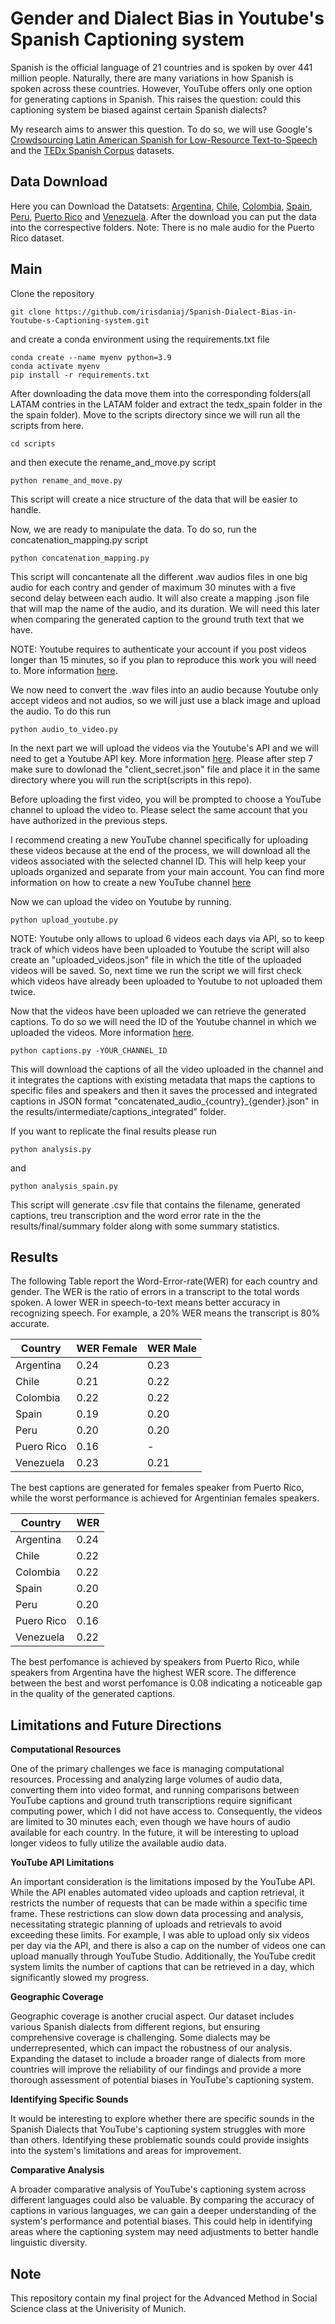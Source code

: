 # Gender and Dialect Bias in Youtube's Spanish Captioning system

Spanish is the official language of 21 countries and is spoken by over 441 million people. Naturally, there are many variations in how Spanish is spoken across these countries. However, YouTube offers only one option for generating captions in Spanish. This raises the question: could this captioning system be biased against certain Spanish dialects?

My research aims to answer this question. To do so, we will use Google's [Crowdsourcing Latin American Spanish for Low-Resource Text-to-Speech](https://aclanthology.org/2020.lrec-1.801.pdf) and the [TEDx Spanish Corpus](https://www.openslr.org/67/) datasets.




## Data Download

Here you can Download the Datatsets:
[Argentina](https://www.openslr.org/61/), [Chile](https://www.openslr.org/71/), [Colombia](https://www.openslr.org/72/), [Spain](https://www.openslr.org/67/), [Peru](https://www.openslr.org/73/), [Puerto Rico](https://www.openslr.org/74/) and [Venezuela](https://www.openslr.org/75/). 
After the download you can put the data into the correspective folders. Note: There is no male audio for the Puerto Rico dataset. 

## Main 

Clone the repository 

```
git clone https://github.com/irisdaniaj/Spanish-Dialect-Bias-in-Youtube-s-Captioning-system.git
```
and create a conda environment using the requirements.txt file 

```
conda create --name myenv python=3.9
conda activate myenv
pip install -r requirements.txt
```
After downloading the data move them into the corresponding folders(all LATAM contries in the LATAM folder and extract the tedx_spain folder in the the spain folder). 
Move to the scripts directory since we will run all the scripts from here. 
```
cd scripts
```
and then execute the rename_and_move.py script
```
python rename_and_move.py
```

This script will create a nice structure of the data that will be easier to handle. 

Now, we are ready to manipulate the data. To do so, run the  concatenation_mapping.py script

```
python concatenation_mapping.py 
```
This script will concantenate all the different .wav audios files in one big audio for each contry and gender of maximum 30 minutes with a five second delay between each audio. It will also create a mapping .json file that will map the name of the audio, and its duration. We will need this later when comparing the generated caption to the ground truth text that we have. 

NOTE: Youtube requires to authenticate your account if you post videos longer than 15 minutes, so if you plan to reproduce this work you will need to. More information [here](https://support.google.com/youtube/answer/71673?hl=en&co=GENIE.Platform%3DDesktop&oco=0). 

We now need to convert the .wav files into an audio because Youtube only accept videos and not audios, so we will just use a black image and upload the audio. To do this run 

```
python audio_to_video.py 
```

In the next part we will upload the videos via the Youtube's API and we will need to get a Youtube API key. More information [here](https://blog.hubspot.com/website/how-to-get-youtube-api-key). Please after step 7 make sure to dowlonad the "client_secret.json" file and place it in the same directory where you will run the script(scripts in this repo). 

Before uploading the first video, you will be prompted to choose a YouTube channel to upload the video to. Please select the same account that you have authorized in the previous steps.

I recommend creating a new YouTube channel specifically for uploading these videos because at the end of the process, we will download all the videos associated with the selected channel ID. This will help keep your uploads organized and separate from your main account. You can find more information on how to create a new YouTube channel [here](https://support.google.com/youtube/answer/1646861?hl=en)

Now we can upload the video on Youtube by running. 

```
python upload_youtube.py
```


NOTE: Youtube only allows to upload 6 videos each days via API, so to keep track of which videos have been uploaded to Youtube the script will also create an "uploaded_videos.json" file in which the title of the uploaded videos will be saved. So, next time we run the script we will first check which videos have already been uploaded to Youtube to not uploaded them twice. 

Now that the videos have been uploaded we can retrieve the generated captions. To do so we will need the ID of the Youtube channel in which we uploaded the videos. More information [here](https://support.google.com/youtube/answer/3250431?hl=en). 

```
python captions.py -YOUR_CHANNEL_ID
```
This will download the captions of all the video uploaded in the channel and it integrates the captions with existing metadata that maps the captions to specific files and speakers and then it saves the processed and integrated captions in JSON format "concatenated_audio_{country}_{gender}.json" in the results/intermediate/captions_integrated" folder. 

If you want to replicate the final results please run 

```
python analysis.py 
```

and

```
python analysis_spain.py 
```

This script will generate .csv file that contains the filename, generated captions, treu transcription and the word error rate in the the results/final/summary folder along with some summary statistics. 

## Results 


The following Table report the Word-Error-rate(WER) for each country and gender. The WER is the ratio of errors in a transcript to the total words spoken. A lower WER in speech-to-text means better accuracy in recognizing speech. For example, a 20% WER means the transcript is 80% accurate. 

| Country | WER Female | WER Male |
|----------|----------|----------|
| Argentina | 0.24 | 0.23 |
| Chile | 0.21 | 0.22 |
| Colombia | 0.22 | 0.22 |
| Spain | 0.19 | 0.20 |
| Peru | 0.20 | 0.20  |
| Puero Rico | 0.16 | - |
| Venezuela | 0.23 | 0.21 |

The best captions are generated for females speaker from Puerto Rico, while the worst performance is achieved for Argentinian females speakers.

| Country | WER  | 
|----------|----------|
| Argentina | 0.24 | 
| Chile | 0.22 | 
| Colombia | 0.22 | 
| Spain | 0.20 | 
| Peru | 0.20 | 
| Puero Rico | 0.16 |
| Venezuela | 0.22 | 

The best perfomance is achieved by speakers from Puerto Rico, while speakers from Argentina have the highest WER score. The difference between the best and worst perfomance is 0.08 indicating a noticeable gap in the quality of the generated captions. 

## Limitations and Future Directions 

**Computational Resources**

One of the primary challenges we face is managing computational resources. Processing and analyzing large volumes of audio data, converting them into video format, and running comparisons between YouTube captions and ground truth transcriptions require significant computing power, which I did not have access to. Consequently, the videos are limited to 30 minutes each, even though we have hours of audio available for each country. In the future, it will be interesting to upload longer videos to fully utilize the available audio data.

**YouTube API Limitations**

An important consideration is the limitations imposed by the YouTube API. While the API enables automated video uploads and caption retrieval, it restricts the number of requests that can be made within a specific time frame. These restrictions can slow down data processing and analysis, necessitating strategic planning of uploads and retrievals to avoid exceeding these limits. For example, I was able to upload only six videos per day via the API, and there is also a cap on the number of videos one can upload manually through YouTube Studio. Additionally, the YouTube credit system limits the number of captions that can be retrieved in a day, which significantly slowed my progress.

**Geographic Coverage**

Geographic coverage is another crucial aspect. Our dataset includes various Spanish dialects from different regions, but ensuring comprehensive coverage is challenging. Some dialects may be underrepresented, which can impact the robustness of our analysis. Expanding the dataset to include a broader range of dialects from more countries will improve the reliability of our findings and provide a more thorough assessment of potential biases in YouTube's captioning system.

**Identifying Specific Sounds**

It would be interesting to explore whether there are specific sounds in the Spanish Dialects that YouTube's captioning system struggles with more than others. Identifying these problematic sounds could provide insights into the system's limitations and areas for improvement.

**Comparative Analysis**

A broader comparative analysis of YouTube's captioning system across different languages could also be valuable. By comparing the accuracy of captions in various languages, we can gain a deeper understanding of the system's performance and potential biases. This could help in identifying areas where the captioning system may need adjustments to better handle linguistic diversity.



## Note 

This repository contain my final project for the Advanced Method in Social Science class at the Univerisity of Munich. 
